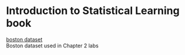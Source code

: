 # Introduction to Statistical Learning book
[boston dataset](https://www.cs.toronto.edu/~delve/data/boston/bostonDetail.html)  
Boston dataset used in Chapter 2 labs

